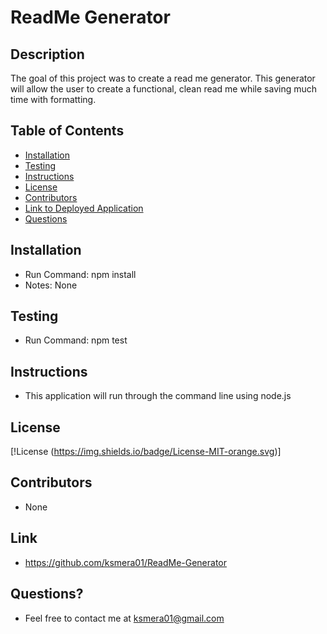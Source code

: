 
  # ReadMe Generator

  ## Description

  The goal of this project was to create a read me generator. This generator will allow the user to create a functional, clean read me while saving much time with formatting.

  ## Table of Contents
  
  - [Installation](#installation)
  - [Testing](#testing)
  - [Instructions](#instructions)
  - [License](#license)
  - [Contributors](#contributors)
  - [Link to Deployed Application](#link)
  - [Questions](#questions)
 
  ## Installation

  - Run Command: npm install
  - Notes: None

  ## Testing
  
  - Run Command: npm test

  ## Instructions

  - This application will run through the command line using node.js

  ## License

  [!License (https://img.shields.io/badge/License-MIT-orange.svg)]

  ## Contributors

  - None

  ## Link

  - https://github.com/ksmera01/ReadMe-Generator

  ## Questions? 
  
  - Feel free to contact me at ksmera01@gmail.com
  
  